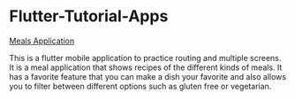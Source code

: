 # Flutter-Tutorial-Apps

[Meals Application](MealsApp)

This is a flutter mobile application to practice routing and multiple screens. It is a meal application that shows recipes of the different kinds of meals. It has a favorite feature that you can make a dish your favorite and also allows you to filter between different options such as gluten free or vegetarian.
